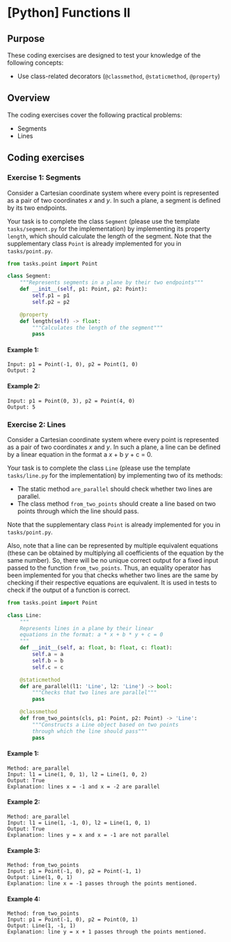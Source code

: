 # [Python] Functions II

## Purpose

These coding exercises are designed to test your knowledge of the following concepts:

- Use class-related decorators (`@classmethod`, `@staticmethod`, `@property`)

## Overview

The coding exercises cover the following practical problems:

- Segments
- Lines

## Coding exercises

### Exercise 1: Segments

Consider a Cartesian coordinate system where every point is represented
as a pair of two coordinates *x* and *y*. In such a plane, a segment is defined
by its two endpoints.

Your task is to complete the class `Segment` (please use the template
`tasks/segment.py` for the implementation) by implementing its property
`length`, which should calculate the length of the segment. Note that the
supplementary class `Point` is already implemented for you in `tasks/point.py`.

```python
from tasks.point import Point

class Segment:
    """Represents segments in a plane by their two endpoints"""
    def __init__(self, p1: Point, p2: Point):
        self.p1 = p1
        self.p2 = p2

    @property
    def length(self) -> float:
        """Calculates the length of the segment"""
        pass
```

#### Example 1:
```commandline
Input: p1 = Point(-1, 0), p2 = Point(1, 0)
Output: 2
```

#### Example 2:
```commandline
Input: p1 = Point(0, 3), p2 = Point(4, 0)
Output: 5
```


### Exercise 2: Lines

Consider a Cartesian coordinate system where every point is represented
as a pair of two coordinates *x* and *y*. In such a plane, a line can be defined
by a linear equation in the format a *x* + b *y* + c = 0.

Your task is to complete the class `Line` (please use the template
`tasks/line.py` for the implementation) by implementing two of its methods:
- The static method `are_parallel` should check whether two lines are parallel.
- The class method `from_two_points` should create a line based on two points
through which the line should pass.

Note that the supplementary class `Point` is already implemented for you
in `tasks/point.py`.

Also, note that a line can be represented by multiple
equivalent equations (these can be obtained by multiplying all coefficients
of the equation by the same number). So, there will be no unique correct output for
a fixed input passed to the function `from_two_points`. Thus, an equality operator
has been implemented for you that checks whether two lines are the
same by checking if their respective equations are equivalent. It is used in
tests to check if the output of a function is correct.

```python
from tasks.point import Point

class Line:
    """
    Represents lines in a plane by their linear
    equations in the format: a * x + b * y + c = 0
    """
    def __init__(self, a: float, b: float, c: float):
        self.a = a
        self.b = b
        self.c = c

    @staticmethod
    def are_parallel(l1: 'Line', l2: 'Line') -> bool:
        """Checks that two lines are parallel"""
        pass

    @classmethod
    def from_two_points(cls, p1: Point, p2: Point) -> 'Line':
        """Constructs a Line object based on two points
        through which the line should pass"""
        pass
```

#### Example 1:
```commandline
Method: are_parallel
Input: l1 = Line(1, 0, 1), l2 = Line(1, 0, 2)
Output: True
Explanation: lines x = -1 and x = -2 are parallel
```

#### Example 2:
```commandline
Method: are_parallel
Input: l1 = Line(1, -1, 0), l2 = Line(1, 0, 1)
Output: True
Explanation: lines y = x and x = -1 are not parallel
```

#### Example 3:
```commandline
Method: from_two_points
Input: p1 = Point(-1, 0), p2 = Point(-1, 1)
Output: Line(1, 0, 1)
Explanation: line x = -1 passes through the points mentioned.
```

#### Example 4:
```commandline
Method: from_two_points
Input: p1 = Point(-1, 0), p2 = Point(0, 1)
Output: Line(1, -1, 1)
Explanation: line y = x + 1 passes through the points mentioned.
```
